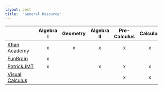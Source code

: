 ```yaml
---
layout: post
title:  "General Resource"
---
```


|   	| Algebra I	| Geometry	| Algebra II	| Pre-Calculus	| Calculus |
|:---------	|:---------:	|:---------:	|:---------:	|:---------:	|:---------:  |
|[Khan Academy][Khan]	|x   	|x   	|x  	|x   	|x  |
|[FunBrain][FunB]	|x   	|   	|   	|   	|  |
|[PatrickJMT][PJMT]	|x   	|   	| x  	|x   	|x  |
|[Visual Calculus][VisCal]	|   	|   	|   	|x   	|x  |


[Khan]: https://www.khanacademy.org/
[FunB]: https://www.funbrain.com/math-zone
[PJMT]: PatrickJmT.com
[VisCal]: http://archives.math.utk.edu/visual.calculus/
